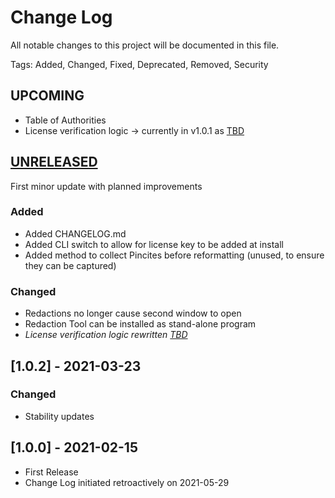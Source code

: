 # Change Log
All notable changes to this project will be documented in this file.

<!-- The format is based on [Keep a Changelog](http://keepachangelog.com/) and this project adheres to [Semantic Versioning](http://semver.org/). -->

Tags: Added, Changed, Fixed, Deprecated, Removed, Security

## UPCOMING
- Table of Authorities
- License verification logic -> currently in v1.0.1 as [TBD]()

## [UNRELEASED]()
First minor update with planned improvements

### Added
- Added CHANGELOG.md
- Added CLI switch to allow for license key to be added at install
- Added method to collect Pincites before reformatting (unused, to ensure they can be captured)

### Changed
- Redactions no longer cause second window to open
- Redaction Tool can be installed as stand-alone program
- *License verification logic rewritten [TBD]()*

## [1.0.2] - 2021-03-23

### Changed
- Stability updates

## [1.0.0] - 2021-02-15
- First Release
- Change Log initiated retroactively on 2021-05-29
